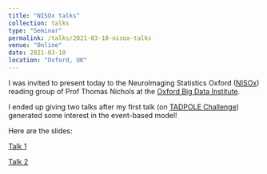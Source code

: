 ```yaml
---
title: "NISOx talks"
collection: talks
type: "Seminar"
permalink: /talks/2021-03-10-nisox-talks
venue: "Online"
date: 2021-03-10
location: "Oxford, UK"
---
```


I was invited to present today to the NeuroImaging Statistics Oxford ([NISOx](http://www.nisox.org)) reading group of Prof Thomas Nichols at the [Oxford Big Data Institute](https://www.bdi.ox.ac.uk).

I ended up giving two talks after my first talk (on [TADPOLE Challenge](https://tadpole.grand-challenge.org)) generated some interest in the event-based model!

Here are the slides:  

[Talk 1](20210310-NISOx-NeilOxtoby-Talk1.pdf)

[Talk 2](2021/03/20210310-NISOx-NeilOxtoby-Talk2.pdf)
